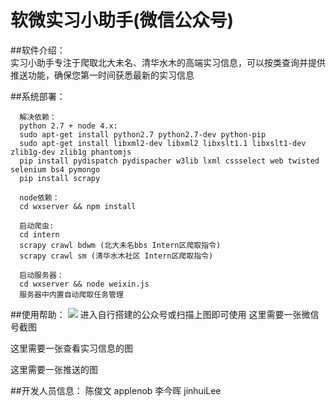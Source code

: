 # 软微实习小助手(微信公众号)
##软件介绍：  
实习小助手专注于爬取北大未名、清华水木的高端实习信息，可以按类查询并提供推送功能，确保您第一时间获悉最新的实习信息

##系统部署：
```
  解决依赖：
  python 2.7 + node 4.x:  
  sudo apt-get install python2.7 python2.7-dev python-pip  
  sudo apt-get install libxml2-dev libxml2 libxslt1.1 libxslt1-dev zlib1g-dev zlib1g phantomjs
  pip install pydispatch pydispacher w3lib lxml cssselect web twisted selenium bs4 pymongo
  pip install scrapy
  
  node依赖：
  cd wxserver && npm install
  
  启动爬虫:
  cd intern 
  scrapy crawl bdwm (北大未名bbs Intern区爬取指令)
  scrapy crawl sm (清华水木社区 Intern区爬取指令)
  
  启动服务器：
  cd wxserver && node weixin.js
  服务器中内置自动爬取任务管理
```

##使用帮助：
  ![](https://raw.githubusercontent.com/applenob/intern/master/wxserver/public/2dcode.jpeg)
  进入自行搭建的公众号或扫描上图即可使用
  这里需要一张微信号截图
  
  这里需要一张查看实习信息的图

  这里需要一张推送的图
  
##开发人员信息：
  陈俊文 applenob
  李今晖 jinhuiLee
